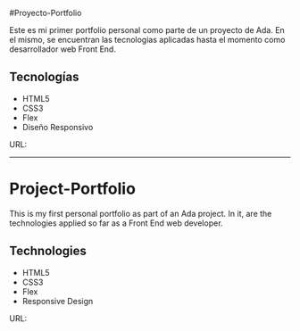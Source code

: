#Proyecto-Portfolio

Este es mi primer portfolio personal como parte de un proyecto de Ada. En el mismo, se encuentran las tecnologias aplicadas hasta el momento como desarrollador web Front End.

## Tecnologías
- HTML5
- CSS3
- Flex
- Diseño Responsivo


URL: 

---

# Project-Portfolio

This is my first personal portfolio as part of an Ada project. In it, are the technologies applied so far as a Front End web developer.

## Technologies
- HTML5
- CSS3
- Flex
- Responsive Design


URL: 


